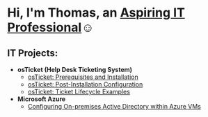 <h1>Hi, I'm Thomas, an <a href="https://www.linkedin.com/in/thomas-teklu/">Aspiring IT Professional</a>☺</h1>

<h2> IT Projects:</h2>

- <b>osTicket (Help Desk Ticketing System)</b>
  - [osTicket: Prerequisites and Installation](https://github.com/ThomasTeklu/osticket-prereqs)
  - [osTicket: Post-Installation Configuration](https://github.com/ThomasTeklu/post-install-config)
  - [osTicket: Ticket Lifecycle Examples](https://github.com/ThomasTeklu/ticket-lifecycle)
- <b>Microsoft Azure</b>
  - [Configuring On-premises Active Directory within Azure VMs](https://github.com/ThomasTeklu/configure-ad)


